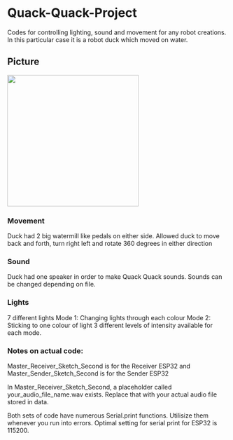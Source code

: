 # Quack-Quack-Project
Codes for controlling lighting, sound and movement for any robot creations. In this particular case it is a robot duck which moved on water.

## Picture
<img src="https://github.com/user-attachments/assets/edc6f4a2-f1a6-4262-91e0-2ef387fea038" width="300" height="300"/>

### Movement

Duck had 2 big watermill like pedals on either side. Allowed duck to move back and forth, turn right left and rotate 360 degrees in either direction

### Sound

Duck had one speaker in order to make Quack Quack sounds. Sounds can be changed depending on file.

### Lights

7 different lights
Mode 1: Changing lights through each colour
Mode 2: Sticking to one colour of light
3 different levels of intensity available for each mode.

### Notes on actual code:
Master_Receiver_Sketch_Second is for the Receiver ESP32 and Master_Sender_Sketch_Second is for the Sender ESP32

In Master_Receiver_Sketch_Second, a placeholder called your_audio_file_name.wav exists. Replace that with your actual audio file stored in data.

Both sets of code have numerous Serial.print functions. Utilisize them whenever you run into errors. Optimal setting for serial print for ESP32 is 115200.
